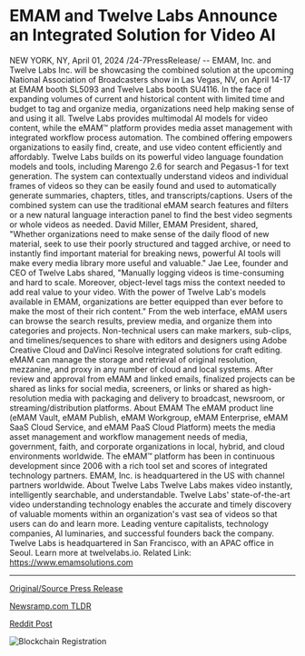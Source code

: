 # EMAM and Twelve Labs Announce an Integrated Solution for Video AI

NEW YORK, NY, April 01, 2024 /24-7PressRelease/ -- EMAM, Inc. and Twelve Labs Inc. will be showcasing the combined solution at the upcoming National Association of Broadcasters show in Las Vegas, NV, on April 14-17 at EMAM booth SL5093 and Twelve Labs booth SU4116.   In the face of expanding volumes of current and historical content with limited time and budget to tag and organize media, organizations need help making sense of and using it all. Twelve Labs provides multimodal AI models for video content, while the eMAM™ platform provides media asset management with integrated workflow process automation. The combined offering empowers organizations to easily find, create, and use video content efficiently and affordably.  Twelve Labs builds on its powerful video language foundation models and tools, including Marengo 2.6 for search and Pegasus-1 for text generation. The system can contextually understand videos and individual frames of videos so they can be easily found and used to automatically generate summaries, chapters, titles, and transcripts/captions. Users of the combined system can use the traditional eMAM search features and filters or a new natural language interaction panel to find the best video segments or whole videos as needed.   David Miller, EMAM President, shared, "Whether organizations need to make sense of the daily flood of new material, seek to use their poorly structured and tagged archive, or need to instantly find important material for breaking news, powerful AI tools will make every media library more useful and valuable."   Jae Lee, founder and CEO of Twelve Labs shared, "Manually logging videos is time-consuming and hard to scale. Moreover, object-level tags miss the context needed to add real value to your video. With the power of Twelve Lab's models available in EMAM, organizations are better equipped than ever before to make the most of their rich content."  From the web interface, eMAM users can browse the search results, preview media, and organize them into categories and projects. Non-technical users can make markers, sub-clips, and timelines/sequences to share with editors and designers using Adobe Creative Cloud and DaVinci Resolve integrated solutions for craft editing.   eMAM can manage the storage and retrieval of original resolution, mezzanine, and proxy in any number of cloud and local systems. After review and approval from eMAM and linked emails, finalized projects can be shared as links for social media, screeners, or links or shared as high-resolution media with packaging and delivery to broadcast, newsroom, or streaming/distribution platforms.  About EMAM   The eMAM product line (eMAM Vault, eMAM Publish, eMAM Workgroup, eMAM Enterprise, eMAM SaaS Cloud Service, and eMAM PaaS Cloud Platform) meets the media asset management and workflow management needs of media, government, faith, and corporate organizations in local, hybrid, and cloud environments worldwide. The eMAM™ platform has been in continuous development since 2006 with a rich tool set and scores of integrated technology partners. EMAM, Inc. is headquartered in the US with channel partners worldwide.   About Twelve Labs  Twelve Labs makes video instantly, intelligently searchable, and understandable. Twelve Labs' state-of-the-art video understanding technology enables the accurate and timely discovery of valuable moments within an organization's vast sea of videos so that users can do and learn more. Leading venture capitalists, technology companies, AI luminaries, and successful founders back the company. Twelve Labs is headquartered in San Francisco, with an APAC office in Seoul. Learn more at twelvelabs.io.  Related Link: https://www.emamsolutions.com 

---

[Original/Source Press Release](https://www.24-7pressrelease.com/press-release/509698/emam-and-twelve-labs-announce-an-integrated-solution-for-video-ai)
                    

[Newsramp.com TLDR](None) 



[Reddit Post](https://www.reddit.com/r/GamingNewsRamp/comments/1bsx7ur/emam_and_twelve_labs_to_showcase_aipowered_video/) 



![Blockchain Registration](https://cdn.newsramp.app/24-7PressRelease/qrcode/244/1/epicoedi.webp)